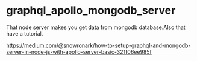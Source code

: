 # graphql_apollo_mongodb_server
That node server makes you get data from mongodb database.Also that have a tutorial.
<br/>

https://medium.com/@snowronark/how-to-setup-graphql-and-mongodb-server-in-node-js-with-apollo-server-basic-321f06ee985f
